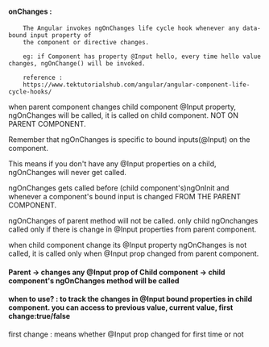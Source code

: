 #### onChanges : 

        The Angular invokes ngOnChanges life cycle hook whenever any data-bound input property of 
        the component or directive changes.

        eg: if Component has property @Input hello, every time hello value changes, ngOnChange() will be invoked.
        
        reference : 
        https://www.tektutorialshub.com/angular/angular-component-life-cycle-hooks/

when parent component changes child component @Input property, ngOnChanges will be called, it is called on child component. NOT ON PARENT COMPONENT.

Remember that ngOnChanges is specific to bound inputs(@Input) on the component.  

This means if you don't have any @Input properties on a child, ngOnChanges will never get called.  

ngOnChanges gets called before (child component's)ngOnInit and whenever a component's bound input is changed FROM THE PARENT COMPONENT.  

ngOnChanges of parent method will not be called. only child ngOnchanges called only if there is change in @Input properties from parent component.  

when child component change its @Input property ngOnChanges is not called, it is called only when @Input prop changed from parent component.  

#### Parent -> changes any @Input prop of Child component -> child component's ngOnChanges method will be called 

#### when to use? : to track the changes in @Input bound properties in child component. you can access to previous value, current value, first change:true/false

first change : means whether @Input prop changed for first time or not
